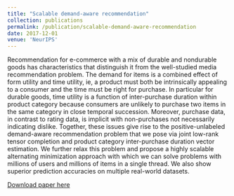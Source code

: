 ```yaml
---
title: "Scalable demand-aware recommendation"
collection: publications
permalink: /publication/scalable-demand-aware-recommendation
date: 2017-12-01
venue: 'NeurIPS'
---
```

Recommendation for e-commerce with a mix of durable and nondurable goods has characteristics that distinguish it from the well-studied media recommendation problem. The demand for items is a combined effect of form utility and time utility, ie, a product must both be intrinsically appealing to a consumer and the time must be right for purchase. In particular for durable goods, time utility is a function of inter-purchase duration within product category because consumers are unlikely to purchase two items in the same category in close temporal succession. Moreover, purchase data, in contrast to rating data, is implicit with non-purchases not necessarily indicating dislike. Together, these issues give rise to the positive-unlabeled demand-aware recommendation problem that we pose via joint low-rank tensor completion and product category inter-purchase duration vector estimation. We further relax this problem and propose a highly scalable alternating minimization approach with which we can solve problems with millions of users and millions of items in a single thread. We also show superior prediction accuracies on multiple real-world datasets.

[Download paper here](https://papers.nips.cc/paper/6835-scalable-demand-aware-recommendation.pdf)
